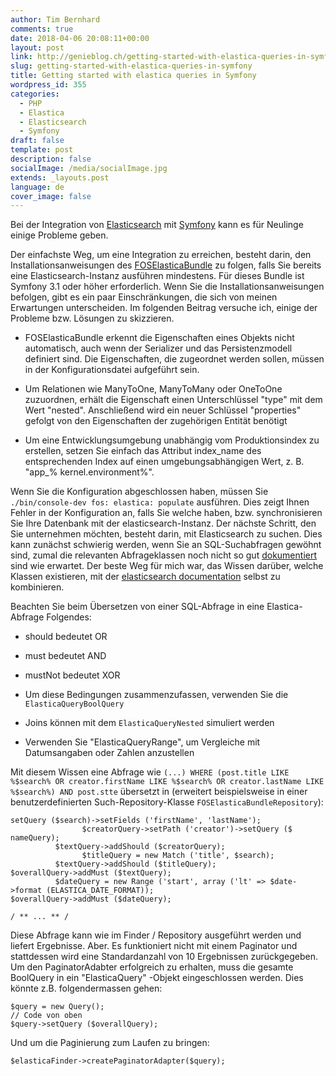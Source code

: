 ```yaml
---
author: Tim Bernhard
comments: true
date: 2018-04-06 20:08:11+00:00
layout: post
link: http://genieblog.ch/getting-started-with-elastica-queries-in-symfony/
slug: getting-started-with-elastica-queries-in-symfony
title: Getting started with elastica queries in Symfony
wordpress_id: 355
categories:
  - PHP
  - Elastica
  - Elasticsearch
  - Symfony
draft: false
template: post
description: false
socialImage: /media/socialImage.jpg
extends: _layouts.post
language: de
cover_image: false
---
```


Bei der Integration von [Elasticsearch](https://www.elastic.co) mit [Symfony](http://symfony.com) kann es für Neulinge einige Probleme geben.

Der einfachste Weg, um eine Integration zu erreichen, besteht darin, den Installationsanweisungen des [FOSElasticaBundle](https://github.com/FriendsOfSymfony/FOSElasticaBundle/blob/master/doc/index.md) zu folgen, falls Sie bereits eine Elasticsearch-Instanz ausführen mindestens.
Für dieses Bundle ist Symfony 3.1 oder höher erforderlich.
Wenn Sie die Installationsanweisungen befolgen, gibt es ein paar Einschränkungen, die sich von meinen Erwartungen unterscheiden.
Im folgenden Beitrag versuche ich, einige der Probleme bzw.
Lösungen zu skizzieren.

  * FOSElasticaBundle erkennt die Eigenschaften eines Objekts nicht automatisch, auch wenn der Serializer und das Persistenzmodell definiert sind.
Die Eigenschaften, die zugeordnet werden sollen, müssen in der Konfigurationsdatei aufgeführt sein.

  * Um Relationen wie ManyToOne, ManyToMany oder OneToOne zuzuordnen, erhält die Eigenschaft einen Unterschlüssel "type" mit dem Wert "nested". Anschließend wird ein neuer Schlüssel "properties" gefolgt von den Eigenschaften der zugehörigen Entität benötigt

  * Um eine Entwicklungsumgebung unabhängig vom Produktionsindex zu erstellen, setzen Sie einfach das Attribut index_name des entsprechenden Index auf einen umgebungsabhängigen Wert, z.
B. "app_% kernel.environment%".

Wenn Sie die Konfiguration abgeschlossen haben, müssen Sie `./bin/console-dev fos: elastica: populate` ausführen.
Dies zeigt Ihnen Fehler in der Konfiguration an, falls Sie welche haben, bzw.
synchronisieren Sie Ihre Datenbank mit der elasticsearch-Instanz.
Der nächste Schritt, den Sie unternehmen möchten, besteht darin, mit Elasticsearch zu suchen.
Dies kann zunächst schwierig werden, wenn Sie an SQL-Suchabfragen gewöhnt sind, zumal die relevanten Abfrageklassen noch nicht so gut [dokumentiert](http://elastica.io/api/latest/) sind wie erwartet.
Der beste Weg für mich war, das Wissen darüber, welche Klassen existieren, mit der [elasticsearch documentation](https://www.elastic.co/guide/en/elasticsearch/reference/current/index.html) selbst zu kombinieren.

Beachten Sie beim Übersetzen von einer SQL-Abfrage in eine Elastica-Abfrage Folgendes:

  * should bedeutet OR

  * must bedeutet AND

  * mustNot bedeutet XOR

  * Um diese Bedingungen zusammenzufassen, verwenden Sie die `ElasticaQueryBoolQuery`

  * Joins können mit dem `ElasticaQueryNested` simuliert werden

  * Verwenden Sie "ElasticaQueryRange", um Vergleiche mit Datumsangaben oder Zahlen anzustellen

Mit diesem Wissen eine Abfrage wie `(...) WHERE (post.title LIKE %$search% OR creator.firstName LIKE %$search% OR creator.lastName LIKE %$search%) AND post.stte` übersetzt in (erweitert beispielsweise in einer benutzerdefinierten Such-Repository-Klasse `FOSElasticaBundleRepository`):

    
    setQuery ($search)->setFields ('firstName', 'lastName');
                    $creatorQuery->setPath ('creator')->setQuery ($ nameQuery);
              $textQuery->addShould ($creatorQuery);
                    $titleQuery = new Match ('title', $search);
              $textQuery->addShould ($titleQuery);
    $overallQuery->addMust ($textQuery);
              $dateQuery = new Range ('start', array ('lt' => $date->format (ELASTICA_DATE_FORMAT));
    $overallQuery->addMust ($dateQuery);
    
    / ** ... ** /
    

Diese Abfrage kann wie im Finder / Repository ausgeführt werden und liefert Ergebnisse.
Aber.
Es funktioniert nicht mit einem Paginator und stattdessen wird eine Standardanzahl von 10 Ergebnissen zurückgegeben.
Um den PaginatorAdabter erfolgreich zu erhalten, muss die gesamte BoolQuery in ein "ElasticaQuery" -Objekt eingeschlossen werden.
Dies könnte z.B.
folgendermassen gehen:

    
    $query = new Query();
    // Code von oben
    $query->setQuery ($overallQuery);

Und um die Paginierung zum Laufen zu bringen:

`$elasticaFinder->createPaginatorAdapter($query);`
